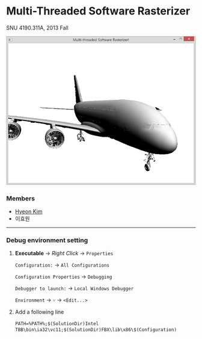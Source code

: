 Multi-Threaded Software Rasterizer
========

SNU 4190.311A, 2013 Fall

![](sample.png)

### Members

* [Hyeon Kim](https://github.com/simnalamburt)
* 이효원

--------

### Debug environment setting

1.  **Executable** → *Right Click* → `Properties`

    `Configuration:` → `All Configurations`

    `Configuration Properties` → `Debugging`

    `Debugger to launch:` → `Local Windows Debugger`

    `Environment` → `˅` → `<Edit...>`

1.  Add a following line

    ```
    PATH=%PATH%;$(SolutionDir)Intel TBB\bin\ia32\vc11;$(SolutionDir)FBX\lib\x86\$(Configuration)
    ```

